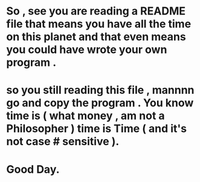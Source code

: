 # So , see you are reading a README file  that means you have all the  time on this planet  and that even means you could have wrote your own program . 
# so you still reading this file ,  mannnn  go and copy the program . You know time is ( what money ,  am not a Philosopher )  time is Time  ( and it's not case    # sensitive ). 


# Good Day. 
